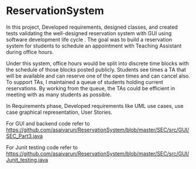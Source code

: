 # ReservationSystem

In this project,  Developed requirements, designed classes, and created tests validating the well-designed reservation system with GUI using software development life cycle .
The goal was to build a reservation system for students to schedule an appointment with Teaching Assistant during office hours.

Under this system, office hours would be split into discrete time blocks with the schedule of those blocks posted publicly. Students see times a TA that will be available and can reserve one of the open times and can cancel also. To support TAs, I maintained a queue of students holding current reservations.  By working from the queue, the TAs could be efficient in meeting with as many students as possible. 

In Requirements phase, Developed requirements like UML use cases, use case graphical representation, User Stories.

For GUI and backend code refer to https://github.com/asaivarun/ReservationSystem/blob/master/SEC/src/GUI/SEC_Part3.java

For Junit testing code refer to https://github.com/asaivarun/ReservationSystem/blob/master/SEC/src/GUI/Junit_testing.java

